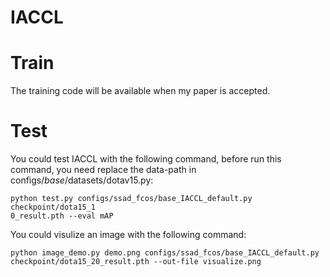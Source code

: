 # IACCL

# Train
The training code will be available when my paper is accepted.

# Test
You could test IACCL with the following command, before run this command, you need replace the data-path in configs/_base_/datasets/dotav15.py:
```
python test.py configs/ssad_fcos/base_IACCL_default.py checkpoint/dota15_1
0_result.pth --eval mAP
```
You could visulize an image with the following command:
```
python image_demo.py demo.png configs/ssad_fcos/base_IACCL_default.py checkpoint/dota15_20_result.pth --out-file visualize.png
```